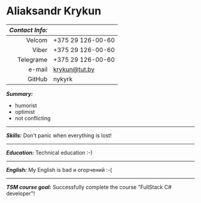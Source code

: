 
# Aliaksandr Krykun

***Contact Info:*** |           |  
|---: |-------|  
|Velcom    | +375 29 126-00-60 |
|Viber     | +375 29 126-00-60 |
|Telegrame | +375 29 126-00-60 |
|e-mail    | krykun@tut.by|
|GitHub    | nykyrk |

***Summary:***  
- humorist 
- optimist  
- not conflicting 
----------------------------------------------------  

***Skills:*** Don't panic when everything is lost!  

----------------------------------------------------  
***Education:*** Technical education :-) 

----------------------------------------------------  
***English:*** My English is bad и огорчений :-(  

---------------------------------------------------- 
***TSM course goal:*** Successfully complete the course "FullStack C# developer"!  
